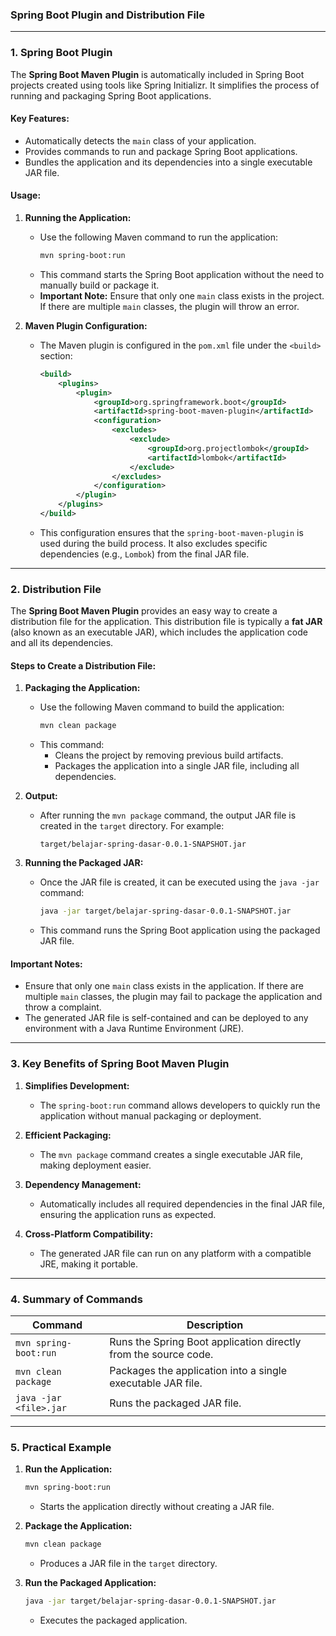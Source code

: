 ### **Spring Boot Plugin and Distribution File**

---

### **1. Spring Boot Plugin**

The **Spring Boot Maven Plugin** is automatically included in Spring Boot projects created using tools like Spring Initializr. It simplifies the process of running and packaging Spring Boot applications.

#### **Key Features:**
- Automatically detects the `main` class of your application.
- Provides commands to run and package Spring Boot applications.
- Bundles the application and its dependencies into a single executable JAR file.

#### **Usage:**

1. **Running the Application:**
   - Use the following Maven command to run the application:
     ```bash
     mvn spring-boot:run
     ```
   - This command starts the Spring Boot application without the need to manually build or package it.
   - **Important Note:** Ensure that only one `main` class exists in the project. If there are multiple `main` classes, the plugin will throw an error.

2. **Maven Plugin Configuration:**
   - The Maven plugin is configured in the `pom.xml` file under the `<build>` section:
     ```xml
     <build>
         <plugins>
             <plugin>
                 <groupId>org.springframework.boot</groupId>
                 <artifactId>spring-boot-maven-plugin</artifactId>
                 <configuration>
                     <excludes>
                         <exclude>
                             <groupId>org.projectlombok</groupId>
                             <artifactId>lombok</artifactId>
                         </exclude>
                     </excludes>
                 </configuration>
             </plugin>
         </plugins>
     </build>
     ```
   - This configuration ensures that the `spring-boot-maven-plugin` is used during the build process. It also excludes specific dependencies (e.g., `Lombok`) from the final JAR file.

---

### **2. Distribution File**

The **Spring Boot Maven Plugin** provides an easy way to create a distribution file for the application. This distribution file is typically a **fat JAR** (also known as an executable JAR), which includes the application code and all its dependencies.

#### **Steps to Create a Distribution File:**

1. **Packaging the Application:**
   - Use the following Maven command to build the application:
     ```bash
     mvn clean package
     ```
   - This command:
     - Cleans the project by removing previous build artifacts.
     - Packages the application into a single JAR file, including all dependencies.

2. **Output:**
   - After running the `mvn package` command, the output JAR file is created in the `target` directory. For example:
     ```
     target/belajar-spring-dasar-0.0.1-SNAPSHOT.jar
     ```

3. **Running the Packaged JAR:**
   - Once the JAR file is created, it can be executed using the `java -jar` command:
     ```bash
     java -jar target/belajar-spring-dasar-0.0.1-SNAPSHOT.jar
     ```
   - This command runs the Spring Boot application using the packaged JAR file.

#### **Important Notes:**
- Ensure that only one `main` class exists in the application. If there are multiple `main` classes, the plugin may fail to package the application and throw a complaint.
- The generated JAR file is self-contained and can be deployed to any environment with a Java Runtime Environment (JRE).

---

### **3. Key Benefits of Spring Boot Maven Plugin**

1. **Simplifies Development:**
   - The `spring-boot:run` command allows developers to quickly run the application without manual packaging or deployment.

2. **Efficient Packaging:**
   - The `mvn package` command creates a single executable JAR file, making deployment easier.

3. **Dependency Management:**
   - Automatically includes all required dependencies in the final JAR file, ensuring the application runs as expected.

4. **Cross-Platform Compatibility:**
   - The generated JAR file can run on any platform with a compatible JRE, making it portable.

---

### **4. Summary of Commands**

| **Command**                | **Description**                                                                 |
|----------------------------|---------------------------------------------------------------------------------|
| `mvn spring-boot:run`      | Runs the Spring Boot application directly from the source code.                 |
| `mvn clean package`        | Packages the application into a single executable JAR file.                    |
| `java -jar <file>.jar`     | Runs the packaged JAR file.                                                    |

---

### **5. Practical Example**

1. **Run the Application:**
   ```bash
   mvn spring-boot:run
   ```
   - Starts the application directly without creating a JAR file.

2. **Package the Application:**
   ```bash
   mvn clean package
   ```
   - Produces a JAR file in the `target` directory.

3. **Run the Packaged Application:**
   ```bash
   java -jar target/belajar-spring-dasar-0.0.1-SNAPSHOT.jar
   ```
   - Executes the packaged application.


